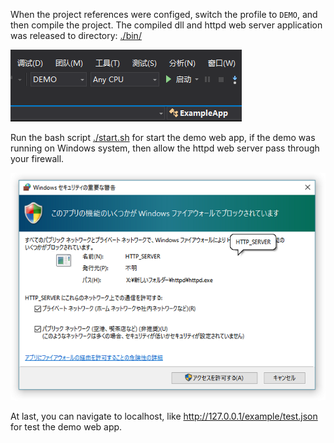 When the project references were configed, switch the profile to ``DEMO``, and then compile the project. The compiled dll and httpd web server application was released to directory: [./bin/](./bin/)

![](./images/DEMO_profile.bmp)

Run the bash script [./start.sh](./start.sh) for start the demo web app, if the demo was running on Windows system, then allow the httpd web server pass through your firewall.

![](../images/uac.png)

At last, you can navigate to localhost, like http://127.0.0.1/example/test.json for test the demo web app.